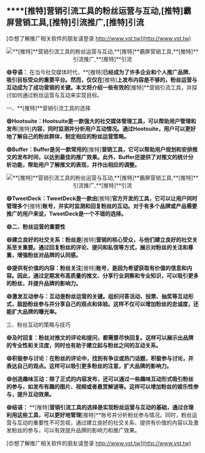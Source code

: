 ## ****[推特]**营销引流工具的粉丝运营与互动,**[推特]**霸屏营销工具,**[推特]**引流推广,**[推特]**引流**

[😍想了解推广相关软件的朋友请登录 http://www.vst.tw](http://www.vst.tw)

 <center><img src="https://vst.tw/MP4/tuiguang/png/4.png" alt="**[推特]**营销引流工具的粉丝运营与互动,**[推特]**霸屏营销工具,**[推特]**引流推广,**[推特]**引流"></center>

**😄导语：**
在当今社交媒体时代，**[推特]**已经成为了许多企业和个人推广品牌、吸引目标受众的重要平台。然而，仅仅在**[推特]**上发布内容是不够的，粉丝运营与互动成为了成功营销的关键。本文将介绍一些有效的**[推特]**营销引流工具，并探讨如何通过粉丝运营与互动来实现目标。

一、**[推特]**营销引流工具的选择

**😄Hootsuite：Hootsuite是一款强大的社交媒体管理工具，可以帮助用户管理和发布**[推特]**内容，同时监测并分析用户互动情况。通过Hootsuite，用户可以更好地了解自己的粉丝群体，制定相应的粉丝运营策略。**

**😄Buffer：Buffer是另一款常用的**[推特]**营销工具，它可以帮助用户规划和安排推文的发布时间，以达到最佳的推广效果。此外，Buffer还提供了对推文的统计分析功能，帮助用户了解推文的表现，并作出相应的调整。**

 <center><img src="https://vst.tw/MP4/tuiguang/png/4.png" alt="**[推特]**营销引流工具的粉丝运营与互动,**[推特]**霸屏营销工具,**[推特]**引流推广,**[推特]**引流"></center>

**😄TweetDeck：TweetDeck是一款由**[推特]**官方开发的工具，它可以让用户同时管理多个**[推特]**账号，并实时监测和回复粉丝的互动。对于有多个品牌或产品需要推广的用户来说，TweetDeck是一个不错的选择。**

**😄二、粉丝运营的重要性**

**😄建立良好的社交关系：粉丝是**[推特]**营销的核心受众，与他们建立良好的社交关系至关重要。通过回复粉丝的评论、提问和私信等方式，展示对粉丝的关注和尊重，增强粉丝对品牌的认同感。**

**😄提供有价值的内容：粉丝关注**[推特]**账号，是因为希望获取有价值的信息和内容。因此，通过定期发布高质量的推文、分享行业洞察和专业知识，可以吸引更多的粉丝，并提升品牌的影响力。**

**😄激发互动参与：互动是粉丝运营的关键。组织问答活动、投票、抽奖等互动形式，鼓励粉丝参与并分享自己的观点和体验。这样不仅可以增加粉丝的忠诚度，还能扩大品牌的曝光率。**

三、粉丝互动的策略与技巧

**😄及时回复：粉丝对推文的评论和提问，都需要尽快回复。这样可以展示出品牌的专业性和关注度，同时也有助于建立起与粉丝之间的互动关系。**

**😄积极参与讨论：在粉丝的评论中，找到有争议或热门话题，积极参与讨论，并表达自己的观点。这样可以吸引更多粉丝的注意，扩大品牌的影响力。**

**😄创造趣味互动：除了正式的内容发布，还可以通过一些趣味互动形式吸引粉丝的参与，如发布有趣的图片、视频或者悬赏解谜等。这样可以增加粉丝的娱乐性参与，提升互动效果。**

**😄结语：**
**[推特]**营销引流工具的选择是实现粉丝运营与互动的基础，通过合理利用这些工具，可以更好地管理**[推特]**账号并分析粉丝参与情况。同时，粉丝运营与互动的重要性不可忽视，通过建立良好的社交关系、提供有价值的内容以及激发粉丝的参与，可以有效提升品牌的影响力和推广效果。

[😍想了解推广相关软件的朋友请登录 http://www.vst.tw](http://www.vst.tw)



